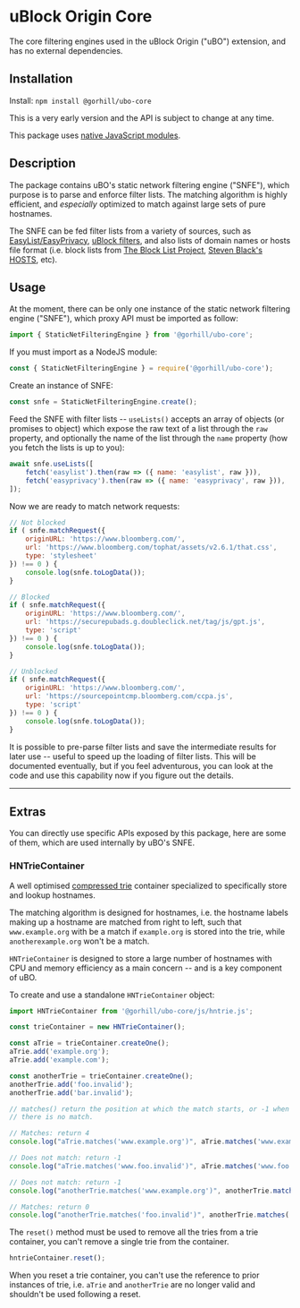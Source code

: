 # uBlock Origin Core

The core filtering engines used in the uBlock Origin ("uBO") extension, and has
no external dependencies.

## Installation

Install: `npm install @gorhill/ubo-core`

This is a very early version and the API is subject to change at any time.

This package uses [native JavaScript modules](https://developer.mozilla.org/en-US/docs/Web/JavaScript/Guide/Modules).


## Description

The package contains uBO's static network filtering engine ("SNFE"), which
purpose is to parse and enforce filter lists. The matching algorithm is highly
efficient, and _especially_ optimized to match against large sets of pure
hostnames.

The SNFE can be fed filter lists from a variety of sources, such as [EasyList/EasyPrivacy](https://easylist.to/), 
[uBlock filters](https://github.com/uBlockOrigin/uAssets/tree/master/filters), 
and also lists of domain names or hosts file format (i.e. block lists from [The Block List Project](https://github.com/blocklistproject/Lists#the-block-list-project), 
[Steven Black's HOSTS](https://github.com/StevenBlack/hosts#readme), etc).


## Usage

At the moment, there can be only one instance of the static network filtering
engine ("SNFE"), which proxy API must be imported as follow:

```js
import { StaticNetFilteringEngine } from '@gorhill/ubo-core';
```

If you must import as a NodeJS module:

```js
const { StaticNetFilteringEngine } = require('@gorhill/ubo-core');
```


Create an instance of SNFE:

```js
const snfe = StaticNetFilteringEngine.create();
```

Feed the SNFE with filter lists -- `useLists()` accepts an array of
objects (or promises to object) which expose the raw text of a list
through the `raw` property, and optionally the name of the list through the
`name` property (how you fetch the lists is up to you):

```js
await snfe.useLists([
    fetch('easylist').then(raw => ({ name: 'easylist', raw })),
    fetch('easyprivacy').then(raw => ({ name: 'easyprivacy', raw })),
]);
```

Now we are ready to match network requests:

```js
// Not blocked
if ( snfe.matchRequest({
    originURL: 'https://www.bloomberg.com/',
    url: 'https://www.bloomberg.com/tophat/assets/v2.6.1/that.css',
    type: 'stylesheet'
}) !== 0 ) {
    console.log(snfe.toLogData());
}

// Blocked
if ( snfe.matchRequest({
    originURL: 'https://www.bloomberg.com/',
    url: 'https://securepubads.g.doubleclick.net/tag/js/gpt.js',
    type: 'script'
}) !== 0 ) {
    console.log(snfe.toLogData());
}

// Unblocked
if ( snfe.matchRequest({
    originURL: 'https://www.bloomberg.com/',
    url: 'https://sourcepointcmp.bloomberg.com/ccpa.js',
    type: 'script'
}) !== 0 ) {
    console.log(snfe.toLogData());
}
```

It is possible to pre-parse filter lists and save the intermediate results for 
later use -- useful to speed up the loading of filter lists. This will be 
documented eventually, but if you feel adventurous, you can look at the code 
and use this capability now if you figure out the details.

---

## Extras

You can directly use specific APIs exposed by this package, here are some of 
them, which are used internally by uBO's SNFE.

### HNTrieContainer

A well optimised [compressed trie](https://en.wikipedia.org/wiki/Trie#Compressing_tries) 
container specialized to specifically store and lookup hostnames.

The matching algorithm is designed for hostnames, i.e. the hostname labels 
making up a hostname are matched from right to left, such that `www.example.org` 
with be a match if `example.org` is stored into the trie, while 
`anotherexample.org` won't be a match.

`HNTrieContainer` is designed to store a large number of hostnames with CPU and 
memory efficiency as a main concern -- and is a key component of uBO.

To create and use a standalone `HNTrieContainer` object:

```js
import HNTrieContainer from '@gorhill/ubo-core/js/hntrie.js';

const trieContainer = new HNTrieContainer();

const aTrie = trieContainer.createOne();
aTrie.add('example.org');
aTrie.add('example.com');

const anotherTrie = trieContainer.createOne();
anotherTrie.add('foo.invalid');
anotherTrie.add('bar.invalid');

// matches() return the position at which the match starts, or -1 when
// there is no match.

// Matches: return 4
console.log("aTrie.matches('www.example.org')", aTrie.matches('www.example.org'));

// Does not match: return -1
console.log("aTrie.matches('www.foo.invalid')", aTrie.matches('www.foo.invalid'));

// Does not match: return -1
console.log("anotherTrie.matches('www.example.org')", anotherTrie.matches('www.example.org'));

// Matches: return 0
console.log("anotherTrie.matches('foo.invalid')", anotherTrie.matches('foo.invalid'));
```

The `reset()` method must be used to remove all the tries from a trie container, 
you can't remove a single trie from the container.

```js
hntrieContainer.reset();
```

When you reset a trie container, you can't use the reference to prior instances 
of trie, i.e. `aTrie` and `anotherTrie` are no longer valid and shouldn't be 
used following a reset.
